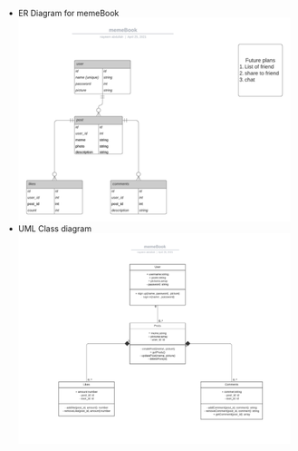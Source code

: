 - ER Diagram for memeBook
  ![ERD](./diagrams/memeBook.png)
- UML Class diagram
  ![UML](./diagrams/UMLClass_diagram_memeBook.png)
